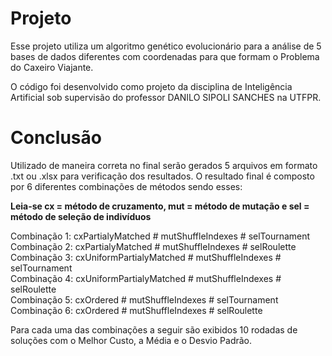 # Projeto
Esse projeto utiliza um algoritmo genético evolucionário para a análise de 5 bases de dados diferentes com coordenadas para que formam o Problema do Caxeiro Viajante.

O código foi desenvolvido como projeto da disciplina de Inteligência Artificial sob supervisão do professor DANILO SIPOLI SANCHES na UTFPR.

# Conclusão
Utilizado de maneira correta no final serão gerados 5 arquivos em formato .txt ou .xlsx para verificação dos resultados.
O resultado final é composto por 6 diferentes combinações de métodos sendo esses: 

**Leia-se cx = método de cruzamento, mut = método de mutação e sel = método de seleção de indivíduos**

Combinação 1: cxPartialyMatched # mutShuffleIndexes # selTournament <br/>
Combinação 2: cxPartialyMatched # mutShuffleIndexes # selRoulette <br/>
Combinação 3: cxUniformPartialyMatched # mutShuffleIndexes # selTournament <br/>
Combinação 4: cxUniformPartialyMatched # mutShuffleIndexes # selRoulette <br/>
Combinação 5: cxOrdered # mutShuffleIndexes # selTournament <br/>
Combinação 6: cxOrdered # mutShuffleIndexes # selRoulette <br/>

Para cada uma das combinações a seguir são exibidos 10 rodadas de soluções com o Melhor Custo, a Média e o Desvio Padrão.
